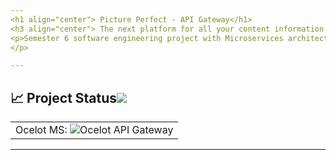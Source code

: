 ```yaml
---
<h1 align="center"> Picture Perfect - API Gateway</h1>
<h3 align="center"> The next platform for all your content information </h3>
<p>Semester 6 software engineering project with Microservices architecture. The microservices are created with .NET 6 and i have used an ORM (Entity Framework) to handle all data reqyests to the distributed MySQL databases. The API Gateway is used to handle all requests from the Web application. The API Gateway is created with .NET 6 and the frontend project is created with JavaScript, CSS and HTML. For communication between microservices, i have implemented a Messagebroker with RabbitMQ.
</p>

---
```


<!-- markdownlint-disable -->
## :chart_with_upwards_trend: Project Status[![](./docs/img/pin.svg)](#project-status:) 

<table align="center" class="no-border" >
  <tr>
    <td>Ocelot MS: <img src="https://github.com/Luca-Bulles/apigatewaypictureperfect/actions/workflows/ocelot.yml/badge.svg" alt="Ocelot API Gateway"/></td>
  </tr>
</table>

---
